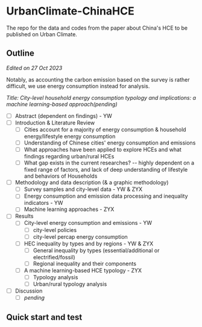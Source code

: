 # UrbanClimate-ChinaHCE
The repo for the data and codes from the paper about China's HCE to be published on Urban Climate.

## Outline

*Edited on 27 Oct 2023*

Notably, as accounting the carbon emission based on the survey is rather difficult, we use energy consumption instead for analysis.

*Title: City-level household energy consumption typology and implications: a machine learning-based approach(pending)*
- [ ] Abstract (dependent on findings) - YW
- [ ] Introduction & Literature Review
  - [ ] Cities account for a majority of energy consumption & household energy/lifestyle energy consumption
  - [ ] Understanding of Chinese cities' energy consumption and emissions
  - [ ] What approaches have been applied to explore HCEs and what findings regarding urban/rural HCEs
  - [ ] What gap exists in the current researches? -- highly dependent on a fixed range of factors, and lack of deep understanding of lifestyle and behaviors of Households
- [ ] Methodology and data description (& a graphic methodology)
  - [ ] Survey samples and city-level data - YW & ZYX
  - [ ] Energy consumption and emission data processing and inequality indicators - YW
  - [ ] Machine learning approaches - ZYX
- [ ] Results
  - [ ] City-level energy consumption and emissions - YW
    - [ ] city-level policies 
    - [ ] city-level percap energy consumption
  - [ ] HEC inequality by types and by regions - YW & ZYX
    - [ ] General inequality by types (essential/additional or electrified/fossil)
    - [ ] Regional inequality and their components
  - [ ] A machine learning-based HCE typology - ZYX
    - [ ] Typology analysis
    - [ ] Urban/rural typology analysis
- [ ] Discussion
  - [ ] *pending*

## Quick start and test
